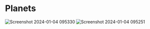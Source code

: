 # Planets
![Screenshot 2024-01-04 095330](https://github.com/djdhairya/Planets/assets/99894946/17a18ce3-073e-4163-a00a-ba7e07d49890)
![Screenshot 2024-01-04 095251](https://github.com/djdhairya/Planets/assets/99894946/fdb63cf0-84d7-465d-8fe8-8da98fdb4dff)

